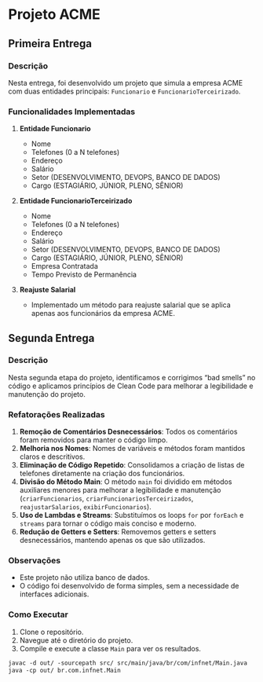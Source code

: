 # Projeto ACME

## Primeira Entrega

### Descrição
Nesta entrega, foi desenvolvido um projeto que simula a empresa ACME com duas entidades principais: `Funcionario` e `FuncionarioTerceirizado`.

### Funcionalidades Implementadas
1. **Entidade Funcionario**
   - Nome
   - Telefones (0 a N telefones)
   - Endereço
   - Salário
   - Setor (DESENVOLVIMENTO, DEVOPS, BANCO DE DADOS)
   - Cargo (ESTAGIÁRIO, JÚNIOR, PLENO, SÊNIOR)

2. **Entidade FuncionarioTerceirizado**
   - Nome
   - Telefones (0 a N telefones)
   - Endereço
   - Salário
   - Setor (DESENVOLVIMENTO, DEVOPS, BANCO DE DADOS)
   - Cargo (ESTAGIÁRIO, JÚNIOR, PLENO, SÊNIOR)
   - Empresa Contratada
   - Tempo Previsto de Permanência

3. **Reajuste Salarial**
   - Implementado um método para reajuste salarial que se aplica apenas aos funcionários da empresa ACME.

## Segunda Entrega

### Descrição

Nesta segunda etapa do projeto, identificamos e corrigimos “bad smells” no código e aplicamos princípios de Clean Code para melhorar a legibilidade e manutenção do projeto.

### Refatorações Realizadas

1. **Remoção de Comentários Desnecessários**: Todos os comentários foram removidos para manter o código limpo.
2. **Melhoria nos Nomes**: Nomes de variáveis e métodos foram mantidos claros e descritivos.
3. **Eliminação de Código Repetido**: Consolidamos a criação de listas de telefones diretamente na criação dos funcionários.
4. **Divisão do Método Main**: O método `main` foi dividido em métodos auxiliares menores para melhorar a legibilidade e manutenção (`criarFuncionarios`, `criarFuncionariosTerceirizados`, `reajustarSalarios`, `exibirFuncionarios`).
5. **Uso de Lambdas e Streams**: Substituímos os loops `for` por `forEach` e `streams` para tornar o código mais conciso e moderno.
6. **Redução de Getters e Setters**: Removemos getters e setters desnecessários, mantendo apenas os que são utilizados.

### Observações
- Este projeto não utiliza banco de dados.
- O código foi desenvolvido de forma simples, sem a necessidade de interfaces adicionais.

### Como Executar
1. Clone o repositório.
2. Navegue até o diretório do projeto.
3. Compile e execute a classe `Main` para ver os resultados.

```markdown
javac -d out/ -sourcepath src/ src/main/java/br/com/infnet/Main.java
java -cp out/ br.com.infnet.Main
